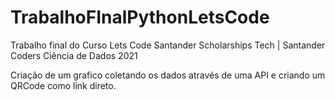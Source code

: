 # TrabalhoFInalPythonLetsCode

Trabalho final do Curso Lets Code 
Santander Scholarships Tech | Santander Coders Ciência de Dados 2021

Criação de um grafico coletando os dados através de uma API e criando um QRCode como link direto. 
